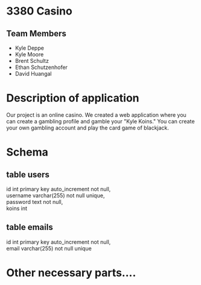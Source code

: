 # 3380 Casino

## Team Members
* Kyle Deppe
* Kyle Moore
* Brent Schultz
* Ethan Schutzenhofer
* David Huangal

# Description of application
Our project is an online casino. We created a web application where you can create a gambling profile and gamble your "Kyle Koins."
You can create your own gambling account and play the card game of blackjack. 
# Schema
## table users
id int primary key auto_increment not null,  
username varchar(255) not null unique,  
password text not null,  
koins int  


## table emails 
id int primary key auto_increment not null,  
email varchar(255) not null unique  


# Other necessary parts....
